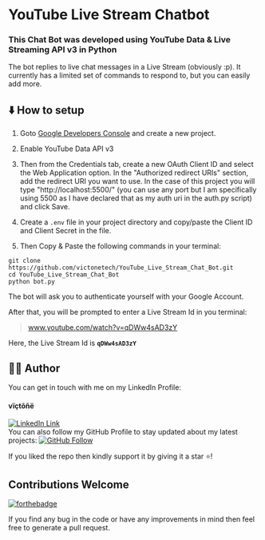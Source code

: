 # YouTube Live Stream Chatbot

### This Chat Bot was developed using YouTube Data & Live Streaming API v3 in Python

The bot replies to live chat messages in a Live Stream (obviously :p). It currently has a limited set of commands to respond to, but you can easily add more.

## ⬇️ How to setup

1. Goto [Google Developers Console](https://console.developers.google.com/) and create a new project.

2. Enable YouTube Data API v3
3. Then from the Credentials tab, create a new OAuth Client ID and select the Web Application option. In the "Authorized redirect URIs" section, add the redirect URI you want to use. In the case of this project you will type "http://localhost:5500/" (you can use any port but I am specifically using 5500 as I have declared that as my auth uri in the auth.py script) and click Save.
4. Create a `.env` file in your project directory and copy/paste the Client ID and Client Secret in the file.
5. Then Copy & Paste the following commands in your terminal:

```
git clone https://github.com/victonetech/YouTube_Live_Stream_Chat_Bot.git
cd YouTube_Live_Stream_Chat_Bot
python bot.py
```

The bot will ask you to authenticate yourself with your Google Account.

After that, you will be prompted to enter a Live Stream Id in you terminal:

> www.youtube.com/watch?v=qDWw4sAD3zY

Here, the Live Stream Id is **`qDWw4sAD3zY`**

## 👨‍💻 Author

You can get in touch with me on my LinkedIn Profile:

#### vïçtõñë

[![LinkedIn Link](https://img.shields.io/badge/Connect-vïçtõñë-blue.svg?logo=linkedin&longCache=true&style=social&label=Connect)](https://www.linkedin.com/in/vïçtõñë)
<br />
You can also follow my GitHub Profile to stay updated about my latest projects: [![GitHub Follow](https://img.shields.io/badge/Connect-victonetech-blue.svg?logo=Github&longCache=true&style=social&label=Follow)](https://github.com/victonetech)

If you liked the repo then kindly support it by giving it a star ⭐!

## Contributions Welcome

[![forthebadge](https://forthebadge.com/images/badges/built-with-love.svg)](#)

If you find any bug in the code or have any improvements in mind then feel free to generate a pull request.
